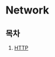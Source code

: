 # Network
## 목차
1. [HTTP](https://github.com/devholic22/Weekly_F-Lab_review/blob/main/network/01_HTTP.md)
